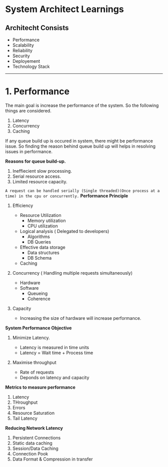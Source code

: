 # System Architect Learnings


## Architecht Consists
- Performance
- Scalability
- Reliability
- Security
- Deployement
- Technology Stack


---

# 1. Performance

The main goal is increase the performance of the system. So the following things are considered.
1. Latency
2. Concurrency
3. Caching
    
If any queue build up is occured in system, there might be performance issue. So finding the reason behind queue build up will helps in resolving issues in performance.
    
__Reasons for queue build-up.__
1. Ineffiecient slow processing.
2. Serial resource access.
3. Limited resource capacity.

``
    A request can be handled serially (Single threaded)(Once process at a time) in the cpu or concurrently.
``
__Performance Principle__

1. Efficiency
    - Resource Utilization
        - Memory utilization
        - CPU utilization
    - Logical analysis ( Delegated to developers)
        - Algorithms
        - DB Queries
    - Effective data storage
        - Data structures
        - DB Schema
    - Caching    

2. Concurrency ( Handling multiple requests simultaneously)
    - Hardware
    - Software
        - Queueing
        - Coherence

3. Capacity
    - Increasing the size of hardware will increase performance.

__System Performance Objective__

1. Minimize Latency.
    - Latency is measured in time units
    - Latency = Wait time + Process time

2. Maximise throughput
    - Rate of requests
    - Deponds on latency and capacity

**Metrics to measure performance**

1. Latency
2. THroughput
3. Errors
4. Resource Saturation
5. Tail Latency

**Reducing Network Latency**

1. Persistent Connections
2. Static data caching
3. Session/Data Caching
4. Connection Pook
5. Data Format & Compression in transfer





